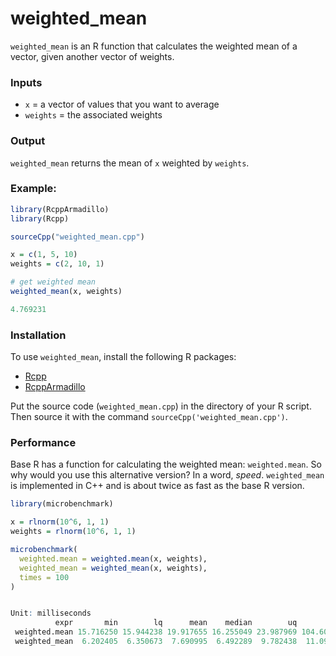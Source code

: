 # weighted_mean

`weighted_mean` is an R function that calculates the weighted mean of a vector, given another vector of weights.


### Inputs

* `x` = a vector of values that you want to average
* `weights` =  the associated weights

### Output
`weighted_mean` returns the mean of `x` weighted by `weights`.


### Example:

```R
library(RcppArmadillo)
library(Rcpp)

sourceCpp("weighted_mean.cpp")

x = c(1, 5, 10)
weights = c(2, 10, 1)

# get weighted mean
weighted_mean(x, weights)

4.769231
```


### Installation
To use `weighted_mean`, install the following R packages:
 * [Rcpp](https://cran.r-project.org/web/packages/Rcpp/index.html) 
 * [RcppArmadillo](https://cran.r-project.org/web/packages/RcppArmadillo/index.html) 

Put the source code (`weighted_mean.cpp`) in the directory of your R script. Then source it with the command `sourceCpp('weighted_mean.cpp')`.


### Performance

Base R has a function for calculating the weighted mean: `weighted.mean`. So why would you use this alternative version? In a word, *speed*. `weighted_mean` is implemented in C++ and is about twice as fast as the base R version.


```R
library(microbenchmark)

x = rlnorm(10^6, 1, 1)
weights = rlnorm(10^6, 1, 1)

microbenchmark(
  weighted.mean = weighted.mean(x, weights),
  weighted_mean = weighted_mean(x, weights),
  times = 100
)


Unit: milliseconds
          expr       min        lq      mean    median        uq       max neval
 weighted.mean 15.716250 15.944238 19.917655 16.255049 23.987969 104.60258   100
 weighted_mean  6.202405  6.350673  7.690995  6.492289  9.782438  11.09623   100

```




